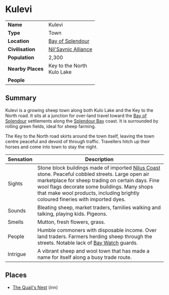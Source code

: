 # Kulevi

|||
| --- | --- |
| **Name** | Kulevi | place.4
| **Type** | Town |
| **Location** | [Bay of Splendour](../../../civilisations/nilsavnic-alliance/states/bay-of-splendour.md) |
| **Civilisation** | [Nil'Savnic Alliance](../../../civilisations/nilsavnic-alliance/nilsavnic-alliance.md) |
| **Population** | 2,300 |
| **Nearby Places** | Key to the North<br>Kulo Lake |
| **People** | |

## Summary

Kulevi is a growing sheep town along both Kulo Lake and the Key to the North road. It sits at a junction for over-land travel toward the [Bay of Splendour](../../../civilisations/nilsavnic-alliance/states/bay-of-splendour.md) settlements along the [Splendour Bay](../../topography/seas-oceans/splendour-bay.md) coast. It is surrounded by rolling green fields, ideal for sheep farming.

The Key to the North road skirts around the town itself, leaving the town centre peaceful and devoid of through traffic. Travellers hitch up their horses and come into town to stay the night.

| Sensation | Description |
| ---- | --- |
| Sights | Stone block buildings made of imported [Nilus Coast](../../../civilisations/nilsavnic-alliance/states/nilus-coast.md) stone. Peaceful cobbled streets. Large open air marketplace for sheep trading on certain days. Fine wool flags decorate some buildings. Many shops that make wool products, including brightly coloured fineries with imported dyes. |
| Sounds | Bleating sheep, market traders, families walking and talking, playing kids. Pigeons. |
| Smells | Mutton, fresh flowers, grass. |
| People | Humble commoners with disposable income. Over land traders. Farmers herding sheep through the streets. Notable lack of [Bay Watch](../../../organisations/guards/bay-watch.md) guards. |
| Intrigue | A vibrant sheep and wool town that has made a name for itself along a busy trade route. |

## Places

- [The Quail's Nest](../../buildings/inns-taverns/the-quails-nest.md) (inn)
